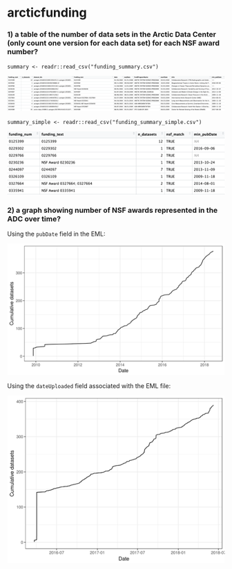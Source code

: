 # arcticfunding

### 1) a table of the number of data sets in the Arctic Data Center (only count one version for each data set) for each NSF award number?  

```
summary <- readr::read_csv("funding_summary.csv")
```
![](images/summary_full.png)

```
summary_simple <- readr::read_csv("funding_summary_simple.csv")
```
![](images/summary_simple.png)

### 2) a graph showing number of NSF awards represented in the ADC over time?

Using the `pubDate` field in the EML:

![](images/awards_over_time.png)

Using the `dateUploaded` field associated with the EML file: 

![](images/awards_dateUploaded.png)